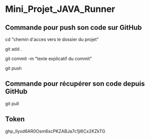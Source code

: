# Mini_Projet_JAVA_Runner

## Commande pour push son code sur GitHub
cd "chemin d'acces vers le dossier du projet"

git add .

git commit -m "texte explicatif du commit"

git push

## Commande pour récupérer son code depuis GitHub
git pull

## Token

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
